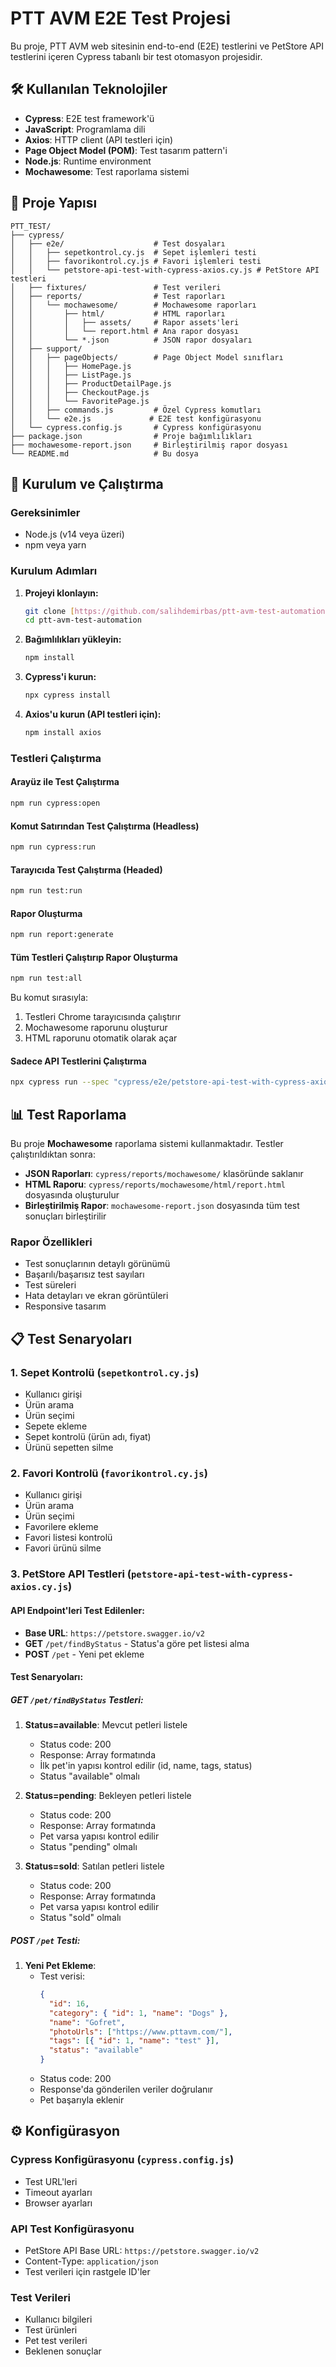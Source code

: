 # PTT AVM E2E Test Projesi

Bu proje, PTT AVM web sitesinin end-to-end (E2E) testlerini ve PetStore API testlerini içeren Cypress tabanlı bir test otomasyon projesidir.

## 🛠️ Kullanılan Teknolojiler

- **Cypress**: E2E test framework'ü
- **JavaScript**: Programlama dili
- **Axios**: HTTP client (API testleri için)
- **Page Object Model (POM)**: Test tasarım pattern'i
- **Node.js**: Runtime environment
- **Mochawesome**: Test raporlama sistemi

## 📁 Proje Yapısı

```
PTT_TEST/
├── cypress/
│   ├── e2e/                    # Test dosyaları
│   │   ├── sepetkontrol.cy.js  # Sepet işlemleri testi
│   │   ├── favorikontrol.cy.js # Favori işlemleri testi
│   │   └── petstore-api-test-with-cypress-axios.cy.js # PetStore API testleri
│   ├── fixtures/               # Test verileri
│   ├── reports/                # Test raporları
│   │   └── mochawesome/        # Mochawesome raporları
│   │       ├── html/           # HTML raporları
│   │       │   ├── assets/     # Rapor assets'leri
│   │       │   └── report.html # Ana rapor dosyası
│   │       └── *.json          # JSON rapor dosyaları
│   ├── support/
│   │   ├── pageObjects/        # Page Object Model sınıfları
│   │   │   ├── HomePage.js
│   │   │   ├── ListPage.js
│   │   │   ├── ProductDetailPage.js
│   │   │   ├── CheckoutPage.js
│   │   │   └── FavoritePage.js
│   │   ├── commands.js         # Özel Cypress komutları
│   │   └── e2e.js             # E2E test konfigürasyonu
│   └── cypress.config.js       # Cypress konfigürasyonu
├── package.json                # Proje bağımlılıkları
├── mochawesome-report.json     # Birleştirilmiş rapor dosyası
└── README.md                   # Bu dosya
```

## 🚀 Kurulum ve Çalıştırma

### Gereksinimler
- Node.js (v14 veya üzeri)
- npm veya yarn

### Kurulum Adımları

1. **Projeyi klonlayın:**
   ```bash
   git clone [https://github.com/salihdemirbas/ptt-avm-test-automation]
   cd ptt-avm-test-automation
   ```

2. **Bağımlılıkları yükleyin:**
   ```bash
   npm install
   ```

3. **Cypress'i kurun:**
   ```bash
   npx cypress install
   ```

4. **Axios'u kurun (API testleri için):**
   ```bash
   npm install axios
   ```

### Testleri Çalıştırma

#### Arayüz ile Test Çalıştırma
```bash
npm run cypress:open
```

#### Komut Satırından Test Çalıştırma (Headless)
```bash
npm run cypress:run
```

#### Tarayıcıda Test Çalıştırma (Headed)
```bash
npm run test:run
```

#### Rapor Oluşturma
```bash
npm run report:generate
```

#### Tüm Testleri Çalıştırıp Rapor Oluşturma
```bash
npm run test:all
```

Bu komut sırasıyla:
1. Testleri Chrome tarayıcısında çalıştırır
2. Mochawesome raporunu oluşturur
3. HTML raporunu otomatik olarak açar

#### Sadece API Testlerini Çalıştırma
```bash
npx cypress run --spec "cypress/e2e/petstore-api-test-with-cypress-axios.cy.js"
```

## 📊 Test Raporlama

Bu proje **Mochawesome** raporlama sistemi kullanmaktadır. Testler çalıştırıldıktan sonra:

- **JSON Raporları**: `cypress/reports/mochawesome/` klasöründe saklanır
- **HTML Raporu**: `cypress/reports/mochawesome/html/report.html` dosyasında oluşturulur
- **Birleştirilmiş Rapor**: `mochawesome-report.json` dosyasında tüm test sonuçları birleştirilir

### Rapor Özellikleri
- Test sonuçlarının detaylı görünümü
- Başarılı/başarısız test sayıları
- Test süreleri
- Hata detayları ve ekran görüntüleri
- Responsive tasarım

## 📋 Test Senaryoları

### 1. Sepet Kontrolü (`sepetkontrol.cy.js`)
- Kullanıcı girişi
- Ürün arama
- Ürün seçimi
- Sepete ekleme
- Sepet kontrolü (ürün adı, fiyat)
- Ürünü sepetten silme

### 2. Favori Kontrolü (`favorikontrol.cy.js`)
- Kullanıcı girişi
- Ürün arama
- Ürün seçimi
- Favorilere ekleme
- Favori listesi kontrolü
- Favori ürünü silme

### 3. PetStore API Testleri (`petstore-api-test-with-cypress-axios.cy.js`)

#### API Endpoint'leri Test Edilenler:
- **Base URL**: `https://petstore.swagger.io/v2`
- **GET** `/pet/findByStatus` - Status'a göre pet listesi alma
- **POST** `/pet` - Yeni pet ekleme

#### Test Senaryoları:

##### GET `/pet/findByStatus` Testleri:
1. **Status=available**: Mevcut petleri listele
   - Status code: 200
   - Response: Array formatında
   - İlk pet'in yapısı kontrol edilir (id, name, tags, status)
   - Status "available" olmalı

2. **Status=pending**: Bekleyen petleri listele
   - Status code: 200
   - Response: Array formatında
   - Pet varsa yapısı kontrol edilir
   - Status "pending" olmalı

3. **Status=sold**: Satılan petleri listele
   - Status code: 200
   - Response: Array formatında
   - Pet varsa yapısı kontrol edilir
   - Status "sold" olmalı

##### POST `/pet` Testi:
1. **Yeni Pet Ekleme**:
   - Test verisi:
     ```json
     {
       "id": 16,
       "category": { "id": 1, "name": "Dogs" },
       "name": "Gofret",
       "photoUrls": ["https://www.pttavm.com/"],
       "tags": [{ "id": 1, "name": "test" }],
       "status": "available"
     }
     ```
   - Status code: 200
   - Response'da gönderilen veriler doğrulanır
   - Pet başarıyla eklenir

## ⚙️ Konfigürasyon

### Cypress Konfigürasyonu (`cypress.config.js`)
- Test URL'leri
- Timeout ayarları
- Browser ayarları

### API Test Konfigürasyonu
- PetStore API Base URL: `https://petstore.swagger.io/v2`
- Content-Type: `application/json`
- Test verileri için rastgele ID'ler

### Test Verileri
- Kullanıcı bilgileri
- Test ürünleri
- Pet test verileri
- Beklenen sonuçlar



